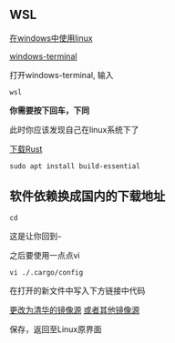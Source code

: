 ## WSL

[在windows中使用linux](https://docs.microsoft.com/en-us/windows/wsl/install)

[windows-terminal](https://apps.microsoft.com/store/detail/windows-terminal/9N0DX20HK701?hl=zh-sg&gl=SG)

打开windows-terminal, 输入

`wsl`

**你需要按下回车，下同**

此时你应该发现自己在linux系统下了

[下载Rust](https://doc.rust-lang.org/book/ch01-01-installation.html#installing-rustup-on-linux-or-macos)

`sudo apt install build-essential`

## 软件依赖换成国内的下载地址

`cd`

这是让你回到`~`

之后要使用一点点vi

`vi ./.cargo/config`

在打开的新文件中写入下方链接中代码

[更改为清华的镜像源](https://mirrors.tuna.tsinghua.edu.cn/help/crates.io-index.git/)
[或者其他镜像源](https://www.cnblogs.com/lvyongbo/p/14307293.html)

保存，返回至Linux原界面
